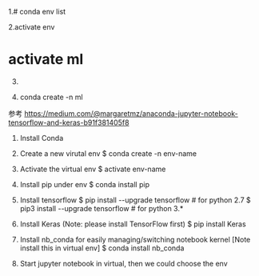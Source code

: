 1.# conda env list

2.activate env
# activate ml

3.


1. conda create -n ml


参考
https://medium.com/@margaretmz/anaconda-jupyter-notebook-tensorflow-and-keras-b91f381405f8

1. Install Conda

2. Create a new virutal env
$  conda create -n env-name

3. Activate the virtual env
$  activate env-name

4. Install pip under env
$  conda install pip

5. Install tensorflow
$ pip install --upgrade tensorflow # for python 2.7
$ pip3 install --upgrade tensorflow # for python 3.*

6. Install Keras (Note: please install TensorFlow first)
$ pip install Keras

7. Install nb_conda for easily managing/switching notebook kernel [Note install this in virtual env]
$ conda install nb_conda

8. Start jupyter notebook in virtual, then we could choose the env

